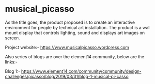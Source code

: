 # musical_picasso
As the title goes, the product proposed is to create an interactive environment for people by technical art installation. The product is a wall mount display that controls lighting, sound and displays art images on screen.

Project website:- https://www.musicalpicasso.wordpress.com

Also series of blogs are over the element14 community, below are the links:-

Blog 1:- https://www.element14.com/community/community/design-challenges/picasso/blog/2019/03/31/blog-1-musical-pi-casso

